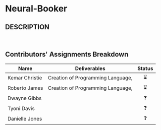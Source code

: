 # Neural-Booker

## DESCRIPTION

<br>

## Contributors' Assignments Breakdown

| Name           | Deliverables                                       | Status |
|----------------|----------------------------------------------------|:------:|
| Kemar Christie | Creation of Programming Language,                  |   ⌛   |
| Roberto James | Creation of Programming Language,                   |   ⌛   |
| Dwayne Gibbs |                                                      |   ❓   |
| Tyoni Davis |                                                       |   ❓   |
| Danielle Jones |                                                    |   ❓   |
